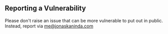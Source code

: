 ## Reporting a Vulnerability

Please don't raise an issue that can be more vulnerable to put out in public. Instead, report via <a href="mailto:me@jonaskaninda.com">me@jonaskaninda.com</a>